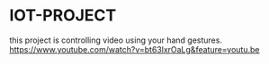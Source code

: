 # IOT-PROJECT
this project is controlling video using your hand gestures.
https://www.youtube.com/watch?v=bt63lxrOaLg&feature=youtu.be
